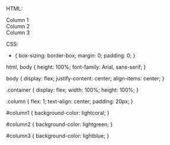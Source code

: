 HTML:

<!DOCTYPE html>
<html lang="en">
<head>
    <meta charset="UTF-8">
    <meta name="viewport" content="width=device-width, initial-scale=1.0">
    <title>Three Column Layout</title>
    <link rel="stylesheet" href="basic.css">
</head>
<body>
    <div class="container">
        <div class="column" id="column1">Column 1</div>
        <div class="column" id="column2">Column 2</div>
        <div class="column" id="column3">Column 3</div>
    </div>
</body>
</html>


CSS:
* {
    box-sizing: border-box;
    margin: 0;
    padding: 0;
}

html, body {
    height: 100%;
    font-family: Arial, sans-serif;
}

body {
    display: flex;
    justify-content: center;
    align-items: center;
}

.container {
    display: flex;
    width: 100%;
    height: 100%;
}

.column {
    flex: 1;
    text-align: center;
    padding: 20px;
}


#column1 {
    background-color: lightcoral;
}

#column2 {
    background-color: lightgreen;
}

#column3 {
    background-color: lightblue;
}
